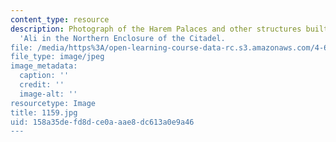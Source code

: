 ```yaml
---
content_type: resource
description: Photograph of the Harem Palaces and other structures built by Muhammad
  'Ali in the Northern Enclosure of the Citadel.
file: /media/https%3A/open-learning-course-data-rc.s3.amazonaws.com/4-615-the-architecture-of-cairo-spring-2002/158a35defd8dce0aaae8dc613a0e9a46_1159.jpg
file_type: image/jpeg
image_metadata:
  caption: ''
  credit: ''
  image-alt: ''
resourcetype: Image
title: 1159.jpg
uid: 158a35de-fd8d-ce0a-aae8-dc613a0e9a46
---
```

